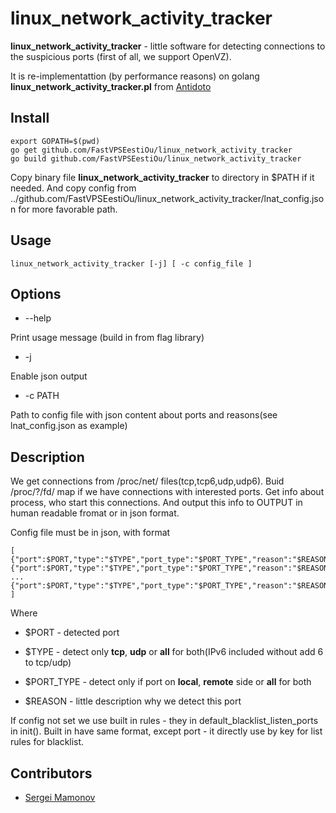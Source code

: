 linux_network_activity_tracker
==============================

**linux_network_activity_tracker** - little software for detecting connections to the suspicious ports (first of all, we support OpenVZ).

It is re-implementattion (by performance reasons) on golang **linux_network_activity_tracker.pl** from [Antidoto](https://github.com/FastVPSEestiOu/Antidoto)

Install
-------
```
export GOPATH=$(pwd)
go get github.com/FastVPSEestiOu/linux_network_activity_tracker
go build github.com/FastVPSEestiOu/linux_network_activity_tracker
```

Copy binary file **linux_network_activity_tracker** to directory in $PATH if it needed.
And copy config from ../github.com/FastVPSEestiOu/linux_network_activity_tracker/lnat_config.json for more favorable path.

Usage
-------
```
linux_network_activity_tracker [-j] [ -c config_file ]
```

Options
-------
- --help

Print usage message (build in from flag library)

- -j

Enable json output

- -c PATH

Path to config file with json content about ports and reasons(see lnat_config.json as example)

Description
-----------

We get connections from /proc/net/ files(tcp,tcp6,udp,udp6).
Buid /proc/?/fd/ map if we have connections with interested ports.
Get info about process, who start this connections.
And output this info to OUTPUT in human readable fromat or in json format.

Config file must be in json, with format

```
[
{"port":$PORT,"type":"$TYPE","port_type":"$PORT_TYPE","reason":"$REASON"},
{"port":$PORT,"type":"$TYPE","port_type":"$PORT_TYPE","reason":"$REASON"},
...
{"port":$PORT,"type":"$TYPE","port_type":"$PORT_TYPE","reason":"$REASON"}
]
```

Where 
- $PORT - detected port

- $TYPE - detect only **tcp**, **udp** or **all** for both(IPv6 included without add 6 to tcp/udp)

- $PORT_TYPE - detect only if port on **local**, **remote** side or **all** for both

- $REASON - little description why we detect this port

If config not set we use built in rules - they in default_blacklist_listen_ports in init().
Built in have same format, except port - it directly use by key for list rules for blacklist.

Contributors
------------
- [Sergei Mamonov](https://github.com/mrqwer88)
